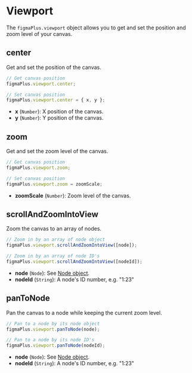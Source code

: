 # Viewport

The `figmaPlus.viewport` object allows you to get and set the position and zoom level of your canvas.

## center

Get and set the position of the canvas.

```javascript
// Get canvas position
figmaPlus.viewport.center;

// Set canvas position
figmaPlus.viewport.center = { x, y };
```

- **x** (`Number`): X position of the canvas.
- **y** (`Number`): Y position of the canvas.

## zoom

Get and set the zoom level of the canvas.

```javascript
// Get canvas position
figmaPlus.viewport.zoom;

// Set canvas position
figmaPlus.viewport.zoom = zoomScale;
```

- **zoomScale** (`Number`): Zoom level of the canvas.

## scrollAndZoomIntoView

Zoom the canvas to an array of nodes.

```javascript
// Zoom in by an array of node object
figmaPlus.viewport.scrollAndZoomIntoView([node]);

// Zoom in by an array of node ID's
figmaPlus.viewport.scrollAndZoomIntoView([nodeId]);
```

- **node** (`Node`): See [Node object](api/nodes#node-object).
- **nodeId** (`String`): A node's ID number, e.g. "1:23"

## panToNode

Pan the canvas to a node while keeping the current zoom level.

```javascript
// Pan to a node by its node object
figmaPlus.viewport.panToNode(node);

// Pan to a node by its node ID's
figmaPlus.viewport.panToNode(nodeId);
```

- **node** (`Node`): See [Node object](api/nodes#node-object).
- **nodeId** (`String`): A node's ID number, e.g. "1:23"
